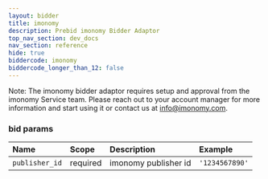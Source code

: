 ```yaml
---
layout: bidder
title: imonomy
description: Prebid imonomy Bidder Adaptor
top_nav_section: dev_docs
nav_section: reference
hide: true
biddercode: imonomy
biddercode_longer_than_12: false
---
```

Note:
The imonomy bidder adaptor requires setup and approval from the imonomy Service team. Please reach out to your account manager for more information and start using it or contact us at info@imonomy.com.

### bid params
| Name | Scope    | Description        | Example  |
| :--- | :----    | :----------        | :------  |
| `publisher_id`   | required | imonomy publisher id    | `'1234567890'` |
